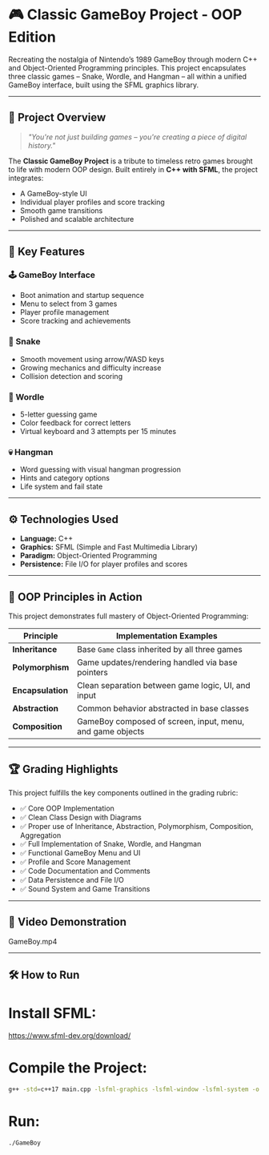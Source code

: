 # 🎮 Classic GameBoy Project - OOP Edition

Recreating the nostalgia of Nintendo’s 1989 GameBoy through modern C++ and Object-Oriented Programming principles. This project encapsulates three classic games – Snake, Wordle, and Hangman – all within a unified GameBoy interface, built using the SFML graphics library.

---

## 🚀 Project Overview

> _"You're not just building games – you're creating a piece of digital history."_  

The **Classic GameBoy Project** is a tribute to timeless retro games brought to life with modern OOP design. Built entirely in **C++ with SFML**, the project integrates:
- A GameBoy-style UI
- Individual player profiles and score tracking
- Smooth game transitions
- Polished and scalable architecture

---

## 🎯 Key Features

### 🕹️ GameBoy Interface
- Boot animation and startup sequence
- Menu to select from 3 games
- Player profile management
- Score tracking and achievements

### 🐍 Snake
- Smooth movement using arrow/WASD keys
- Growing mechanics and difficulty increase
- Collision detection and scoring

### 🧠 Wordle
- 5-letter guessing game
- Color feedback for correct letters
- Virtual keyboard and 3 attempts per 15 minutes

### 💀 Hangman
- Word guessing with visual hangman progression
- Hints and category options
- Life system and fail state

---

## ⚙️ Technologies Used

- **Language:** C++
- **Graphics:** SFML (Simple and Fast Multimedia Library)
- **Paradigm:** Object-Oriented Programming
- **Persistence:** File I/O for player profiles and scores

---

## 🧩 OOP Principles in Action

This project demonstrates full mastery of Object-Oriented Programming:

| Principle       | Implementation Examples |
|----------------|--------------------------|
| **Inheritance** | Base `Game` class inherited by all three games |
| **Polymorphism** | Game updates/rendering handled via base pointers |
| **Encapsulation** | Clean separation between game logic, UI, and input |
| **Abstraction** | Common behavior abstracted in base classes |
| **Composition** | GameBoy composed of screen, input, menu, and game objects |

---

## 🏆 Grading Highlights
This project fulfills the key components outlined in the grading rubric:

- ✅ Core OOP Implementation
- ✅ Clean Class Design with Diagrams
- ✅ Proper use of Inheritance, Abstraction, Polymorphism, Composition, Aggregation
- ✅ Full Implementation of Snake, Wordle, and Hangman
- ✅ Functional GameBoy Menu and UI
- ✅ Profile and Score Management
- ✅ Code Documentation and Comments
- ✅ Data Persistence and File I/O
- ✅ Sound System and Game Transitions

---

## 📸 Video Demonstration
GameBoy.mp4

---

## 🛠️ How to Run
# Install SFML:
https://www.sfml-dev.org/download/

# Compile the Project:
``` bash
g++ -std=c++17 main.cpp -lsfml-graphics -lsfml-window -lsfml-system -o GameBoy
```

# Run:
```bash
./GameBoy
```
